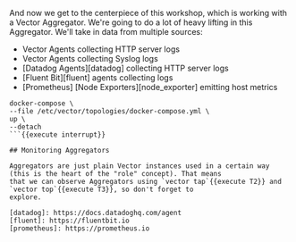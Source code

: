 And now we get to the centerpiece of this workshop, which is working with a Vector Aggregator. We're going to do a lot
of heavy lifting in this Aggregator. We'll take in data from multiple sources:

* Vector Agents collecting HTTP server logs
* Vector Agents collecting Syslog logs
* [Datadog Agents][datadog] collecting HTTP server logs
* [Fluent Bit][fluent] agents collecting logs
* [Prometheus] [Node Exporters][node_exporter] emitting host metrics

```
docker-compose \
--file /etc/vector/topologies/docker-compose.yml \
up \
--detach
```{{execute interrupt}}

## Monitoring Aggregators

Aggregators are just plain Vector instances used in a certain way (this is the heart of the "role" concept). That means
that we can observe Aggregators using `vector tap`{{execute T2}} and `vector top`{{execute T3}}, so don't forget to
explore.

[datadog]: https://docs.datadoghq.com/agent
[fluent]: https://fluentbit.io
[prometheus]: https://prometheus.io